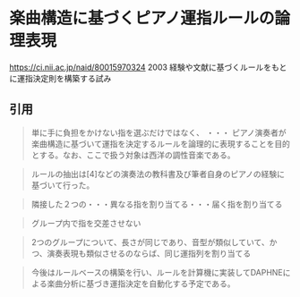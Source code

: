 # 楽曲構造に基づくピアノ運指ルールの論理表現

https://ci.nii.ac.jp/naid/80015970324
2003
経験や文献に基づくルールをもとに運指決定則を構築する試み

## 引用

> 単に手に負担をかけない指を選ぶだけではなく、
・・・
ピアノ演奏者が楽曲構造に基づいて運指を決定するルールを論理的に表現することを目的とする。なお、ここで扱う対象は西洋の調性音楽である。

> ルールの抽出は[4]などの演奏法の教科書及び筆者自身のピアノの経験に基づいて行った。

> 隣接した２つの・・・異なる指を割り当てる・・・届く指を割り当てる

> グループ内で指を交差させない

> 2つのグループについて、長さが同じであり、音型が類似していて、かつ、演奏表現も類似させるのならば、同じ運指列を割り当てる

> 今後はルールベースの構築を行い、ルールを計算機に実装してDAPHNEによる楽曲分析に基づき運指決定を自動化する予定である。